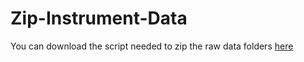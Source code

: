 # Zip-Instrument-Data

You can download the script needed to zip the raw data folders [here](https://github.com/Jack-Coutts/Zip-Instrument-Data/archive/refs/tags/v0.1.0.zip)

